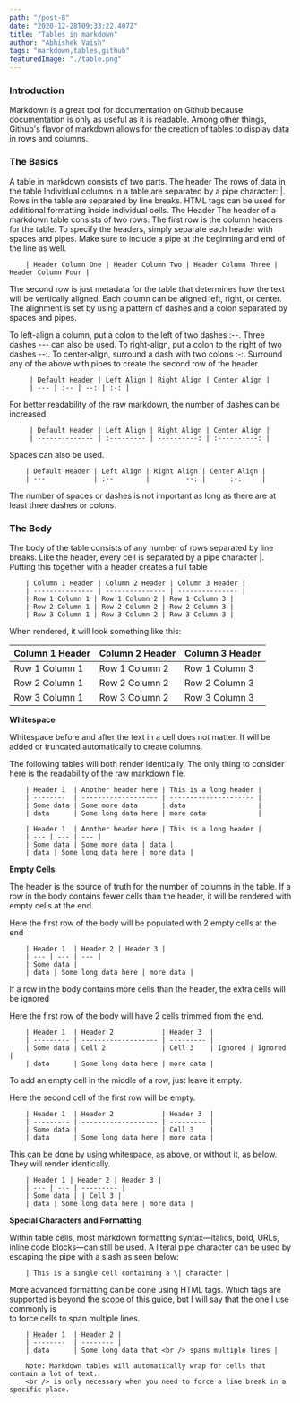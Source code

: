 ```yaml
---
path: "/post-8"
date: "2020-12-28T09:33:22.407Z"
title: "Tables in markdown"
author: "Abhishek Vaish"
tags: "markdown,tables,github"
featuredImage: "./table.png"
---
```



### Introduction
Markdown is a great tool for documentation on Github because documentation is only as useful as it is readable. Among other things, Github's flavor of markdown allows for the creation of tables to display data in rows and columns.

### The Basics
A table in markdown consists of two parts.
The header
The rows of data in the table
Individual columns in a table are separated by a pipe character: |.
Rows in the table are separated by line breaks.
HTML tags can be used for additional formatting inside individual cells.
The Header
The header of a markdown table consists of two rows. The first row is the column headers for the table. To specify the headers, simply separate each header with spaces and pipes. Make sure to include a pipe at the beginning and end of the line as well.

```
	| Header Column One | Header Column Two | Header Column Three | Header Column Four |
```

The second row is just metadata for the table that determines how the text will be vertically aligned. Each column can be aligned left, right, or center. The alignment is set by using a pattern of dashes and a colon separated by spaces and pipes.

To left-align a column, put a colon to the left of two dashes :--.
Three dashes --- can also be used.
To right-align, put a colon to the right of two dashes --:.
To center-align, surround a dash with two colons :-:.
Surround any of the above with pipes to create the second row of the header.

```
	 | Default Header | Left Align | Right Align | Center Align |
	 | --- | :-- | --: | :-: |
```
For better readability of the raw markdown, the number of dashes can be increased.

```
	 | Default Header | Left Align | Right Align | Center Align |
	 | -------------- | :--------- | ----------: | :----------: |
```
Spaces can also be used.

```
	| Default Header | Left Align | Right Align | Center Align |
	| ---            | :--        |         --: |      :-:     |
```
The number of spaces or dashes is not important as long as there are at least three dashes or colons.

### The Body
The body of the table consists of any number of rows separated by line breaks. Like the header, every cell is separated by a pipe character |. Putting this together with a header creates a full table 


```
	| Column 1 Header | Column 2 Header | Column 3 Header |
	| --------------- | --------------- | --------------- |
	| Row 1 Column 1 | Row 1 Column 2 | Row 1 Column 3 |
	| Row 2 Column 1 | Row 2 Column 2 | Row 2 Column 3 |
	| Row 3 Column 1 | Row 3 Column 2 | Row 3 Column 3 |
```

When rendered, it will look something like this:

| Column 1 Header | Column 2 Header | Column 3 Header |
| --------------- | --------------- | --------------- |
| Row 1 Column 1 | Row 1 Column 2 | Row 1 Column 3 |
| Row 2 Column 1 | Row 2 Column 2 | Row 2 Column 3 |
| Row 3 Column 1 | Row 3 Column 2 | Row 3 Column 3 |

**Whitespace**

Whitespace before and after the text in a cell does not matter. It will be added or truncated automatically to create columns.

The following tables will both render identically. The only thing to consider here is the readability of the raw markdown file.

```
	| Header 1  | Another header here | This is a long header |
	| --------  | ------------------- | --------------------- |
	| Some data | Some more data      | data                  | 
	| data      | Some long data here | more data             | 
```

```
	| Header 1  | Another header here | This is a long header |
	| --- | --- | --- |
	| Some data | Some more data | data | 
	| data | Some long data here | more data | 
```


**Empty Cells**

The header is the source of truth for the number of columns in the table. If a row in the body contains fewer cells than the header, it will be rendered with empty cells at the end.

Here the first row of the body will be populated with 2 empty cells at the end
```
	| Header 1  | Header 2 | Header 3 |
	| --- | --- | --- |
	| Some data | 
	| data | Some long data here | more data | 
```
If a row in the body contains more cells than the header, the extra cells will be ignored

Here the first row of the body will have 2 cells trimmed from the end.
```
	| Header 1  | Header 2            | Header 3  |
	| --------- | ------------------- | --------- |
	| Some data | Cell 2              | Cell 3    | Ignored | Ignored |
	| data      | Some long data here | more data | 
```

To add an empty cell in the middle of a row, just leave it empty.

Here the second cell of the first row will be empty.

```
	| Header 1  | Header 2            | Header 3  |
	| --------- | ------------------- | --------- |
	| Some data |                     | Cell 3    |
	| data      | Some long data here | more data | 
```
This can be done by using whitespace, as above, or without it, as below. They will render identically.

```
	| Header 1 | Header 2 | Header 3 |
	| --- | --- | --------- |
	| Some data | | Cell 3 |
	| data | Some long data here | more data | 

```

**Special Characters and Formatting**

Within table cells, most markdown formatting syntax—italics, bold, URLs, inline code blocks—can still be used. A literal pipe character can be used by escaping the pipe with a slash as seen below:

```
	| This is a single cell containing a \| character |
```
More advanced formatting can be done using HTML tags. Which tags are supported is beyond the scope of this guide, but I will say that the one I use commonly is <br /> to force cells to span multiple lines.

```
	| Header 1  | Header 2 |
	| --------  | -------- |
	| data      | Some long data that <br /> spans multiple lines |
```


```
	Note: Markdown tables will automatically wrap for cells that contain a lot of text. 
	<br /> is only necessary when you need to force a line break in a specific place.
```
